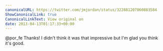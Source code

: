 ```yaml
---
canonicalURL: https://twitter.com/jmjordan/status/322881207060803584
ShowCanonicalLink: true
CanonicalLinkText: View original on
date: 2013-04-13T01:17:33+00:00
---
```

@por_fe Thanks! I didn't think it was that impressive but I'm glad you think it's good.